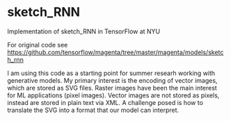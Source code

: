 # sketch_RNN
Implementation of sketch_RNN in TensorFlow at NYU 

For original code see https://github.com/tensorflow/magenta/tree/master/magenta/models/sketch_rnn

I am using this code as a starting point for summer researh working with generative models. My primary interest 
is the encoding of vector images, which are stored as SVG files. Raster images have been the main interest
for ML applications (pixel images). Vector images are not stored as pixels, instead are stored in plain text via
XML. A challenge posed is how to translate the SVG into a format that our model can interpret. 

